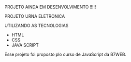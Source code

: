 PROJETO AINDA EM DESENVOLVIMENTO !!!!!

PROJETO URNA ELETRONICA

UTILIZANDO AS TECNOLOGIAS
- HTML
- CSS
- JAVA SCRIPT


Esse projeto foi proposto plo curso de JavaScript da B7WEB.